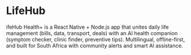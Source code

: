 # LifeHub
ifeHub Health+ is a React Native + Node.js app that unites daily life management (bills, data, transport, deals) with an AI health companion (symptom checker, clinic finder, preventive tips). Multilingual, offline-first, and built for South Africa with community alerts and smart AI assistance.
